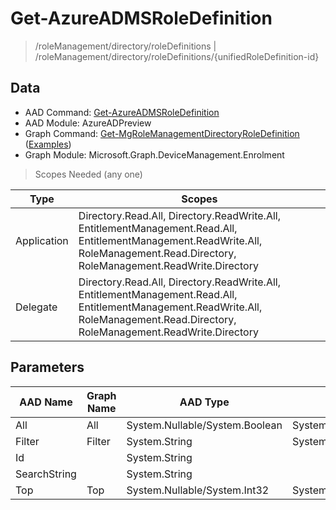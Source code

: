 # Get-AzureADMSRoleDefinition

> /roleManagement/directory/roleDefinitions | /roleManagement/directory/roleDefinitions/{unifiedRoleDefinition-id}

## Data

+ AAD Command: [Get-AzureADMSRoleDefinition](https://docs.microsoft.com/en-us/powershell/module/AzureADPreview/Get-AzureADMSRoleDefinition)
+ AAD Module: AzureADPreview
+ Graph Command: [Get-MgRoleManagementDirectoryRoleDefinition](https://docs.microsoft.com/en-us/powershell/module/Microsoft.Graph.DeviceManagement.Enrolment/Get-MgRoleManagementDirectoryRoleDefinition) ([Examples](https://github.com/orgs/msgraph/discussions?discussions_q=Get-MgRoleManagementDirectoryRoleDefinition))
+ Graph Module: Microsoft.Graph.DeviceManagement.Enrolment

> Scopes Needed (any one)

|Type|Scopes|
|---|---|
|Application|Directory.Read.All, Directory.ReadWrite.All, EntitlementManagement.Read.All, EntitlementManagement.ReadWrite.All, RoleManagement.Read.Directory, RoleManagement.ReadWrite.Directory|
|Delegate|Directory.Read.All, Directory.ReadWrite.All, EntitlementManagement.Read.All, EntitlementManagement.ReadWrite.All, RoleManagement.Read.Directory, RoleManagement.ReadWrite.Directory|

## Parameters

|AAD Name|Graph Name|AAD Type|Graph Type|Infos|
|---|---|---|---|---|
|All|All|System.Nullable/System.Boolean|System.Management.Automation.SwitchParameter||
|Filter|Filter|System.String|System.String||
|Id||System.String|||
|SearchString||System.String|||
|Top|Top|System.Nullable/System.Int32|System.Int32||


